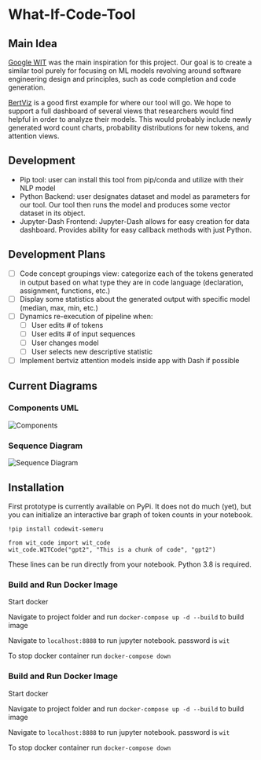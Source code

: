 # What-If-Code-Tool
## Main Idea
[Google WIT](https://github.com/PAIR-code/what-if-tool) was the main inspiration for this project. Our goal is to create a similar tool purely for focusing on ML models revolving around software engineering design and principles, such as code completion and code generation. 

[BertViz](https://github.com/jessevig/bertviz) is a good first example for where our tool will go. We hope to support a full dashboard of several views that researchers would find helpful in order to analyze their models. This would probably include newly generated word count charts, probability distributions for new tokens, and attention views.

## Development
- Pip tool: user can install this tool from pip/conda and utilize with their NLP model
- Python Backend: user designates dataset and model as parameters for our tool. Our tool then runs the model and produces some vector dataset in its object.
- Jupyter-Dash Frontend: Jupyter-Dash allows for easy creation for data dashboard. Provides ability for easy callback methods with just Python.
<!-- - Ideas for Frontend
  - Dashboard: Several visuals at the same time. This would allow the user to interact with each of the visuals provided
  - One at a time: User designates which view they want to see from their view at any given point
  - Visuals would be available in python notebooks
- Some ideas: BertViz, Google WIT
- Plotly is a great tool to create large dashboard from python. Could be useful for a dashboard view
- Flask/Django can be used to implement the interactive component of the charts (connect listening events to python code) -->

## Development Plans
<!-- - [ ] Interview ML researchers (SEMERU) for what specific views would be useful for their exploration
- [ ] Implement back-end to spit out some output to dynamic html
- [ ] Create new views, probability distribution
- [ ] Allow for some interactive aspect with the charts -->
- [ ] Code concept groupings view: categorize each of the tokens generated in output based on what type they are in code language (declaration, assignment, functions, etc.)
- [ ] Display some statistics about the generated output with specific model (median, max, min, etc.)
- [ ] Dynamics re-execution of pipeline when:
  - [ ] User edits # of tokens
  - [ ] User edits # of input sequences
  - [ ] User changes model
  - [ ] User selects new descriptive statistic
- [ ] Implement bertviz attention models inside app with Dash if possible

## Current Diagrams
### Components UML
![Components](Artifacts/component-diagram-updated.png)

### Sequence Diagram
![Sequence Diagram](Artifacts/sequence-diagram-updated.png)

## Installation
First prototype is currently available on PyPi. It does not do much (yet), but you can initialize an interactive bar graph of token counts in your notebook.

```
!pip install codewit-semeru

from wit_code import wit_code
wit_code.WITCode("gpt2", "This is a chunk of code", "gpt2")
```
These lines can be run directly from your notebook. Python 3.8 is required.

### Build and Run Docker Image
Start docker

Navigate to project folder and run ```docker-compose up -d --build``` to build image

Navigate to ```localhost:8888``` to run jupyter notebook. password is ```wit```

To stop docker container run ```docker-compose down```


### Build and Run Docker Image
Start docker

Navigate to project folder and run ```docker-compose up -d --build``` to build image

Navigate to ```localhost:8888``` to run jupyter notebook. password is ```wit```

To stop docker container run ```docker-compose down```

